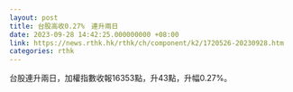 ```yaml
---
layout: post
title: 台股高收0.27%　連升兩日
date: 2023-09-28 14:42:25.000000000 +08:00
link: https://news.rthk.hk/rthk/ch/component/k2/1720526-20230928.htm
categories: rthk
---
```


台股連升兩日，加權指數收報16353點，升43點，升幅0.27%。
